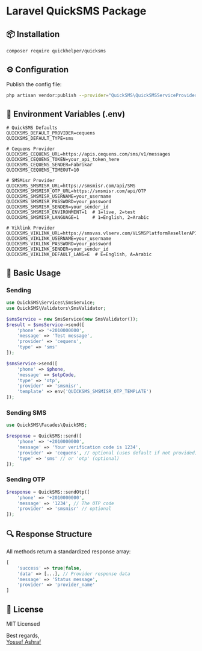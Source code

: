 # Laravel QuickSMS Package

## 📦 Installation

```bash
composer require quickhelper/quicksms
```

## ⚙️ Configuration

Publish the config file:
```bash
php artisan vendor:publish --provider="QuickSMS\QuickSMSServiceProvider" --tag="config"
```

## 🔧 Environment Variables (.env)

```env
# QuickSMS Defaults
QUICKSMS_DEFAULT_PROVIDER=cequens
QUICKSMS_DEFAULT_TYPE=sms

# Cequens Provider
QUICKSMS_CEQUENS_URL=https://apis.cequens.com/sms/v1/messages
QUICKSMS_CEQUENS_TOKEN=your_api_token_here
QUICKSMS_CEQUENS_SENDER=Fabrikar
QUICKSMS_CEQUENS_TIMEOUT=10

# SMSMisr Provider
QUICKSMS_SMSMISR_URL=https://smsmisr.com/api/SMS
QUICKSMS_SMSMISR_OTP_URL=https://smsmisr.com/api/OTP
QUICKSMS_SMSMISR_USERNAME=your_username
QUICKSMS_SMSMISR_PASSWORD=your_password
QUICKSMS_SMSMISR_SENDER=your_sender_id
QUICKSMS_SMSMISR_ENVIRONMENT=1  # 1=live, 2=test
QUICKSMS_SMSMISR_LANGUAGE=1     # 1=English, 2=Arabic

# Viklink Provider
QUICKSMS_VIKLINK_URL=https://smsvas.vlserv.com/VLSMSPlatformResellerAPI/NewSendingAPI/api/SMSSender/SendSMSWithUserSMSIdAndValidity
QUICKSMS_VIKLINK_USERNAME=your_username
QUICKSMS_VIKLINK_PASSWORD=your_password
QUICKSMS_VIKLINK_SENDER=your_sender_id
QUICKSMS_VIKLINK_DEFAULT_LANG=E  # E=English, A=Arabic
```

## 🚀 Basic Usage

### Sending 
```php
use QuickSMS\Services\SmsService;
use QuickSMS\Validators\SmsValidator;

$smsService = new SmsService(new SmsValidator());
$result = $smsService->send([
    'phone' => '+2010000000',
    'message' => 'Test message',
    'provider' => 'cequens',
    'type' => 'sms'
]);

$smsService->send([
    'phone' => $phone,
    'message' => $otpCode, 
    'type' => 'otp',
    'provider' => 'smsmisr',
    'template' => env('QUICKSMS_SMSMISR_OTP_TEMPLATE') 
]);

```

### Sending SMS
```php
use QuickSMS\Facades\QuickSMS;

$response = QuickSMS::send([
    'phone' => '+2010000000',
    'message' => 'Your verification code is 1234',
    'provider' => 'cequens', // optional (uses default if not provided)
    'type' => 'sms' // or 'otp' (optional)
]);
```

### Sending OTP
```php
$response = QuickSMS::sendOtp([
    'phone' => '+2010000000',
    'message' => '1234', // The OTP code
    'provider' => 'smsmisr' // optional
]);
```

## 🔍 Response Structure
All methods return a standardized response array:
```php
[
    'success' => true|false,
    'data' => [...], // Provider response data
    'message' => 'Status message',
    'provider' => 'provider_name'
]
```

## 📜 License
MIT Licensed


Best regards,  
[Yossef Ashraf](https://github.com/yossef-ashraf)

